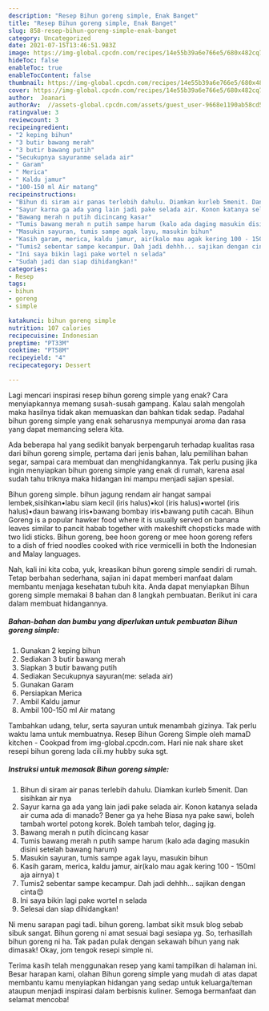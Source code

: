 ```yaml
---
description: "Resep Bihun goreng simple, Enak Banget"
title: "Resep Bihun goreng simple, Enak Banget"
slug: 858-resep-bihun-goreng-simple-enak-banget
category: Uncategorized
date: 2021-07-15T13:46:51.983Z
image: https://img-global.cpcdn.com/recipes/14e55b39a6e766e5/680x482cq70/bihun-goreng-simple-foto-resep-utama.jpg
hideToc: false
enableToc: true
enableTocContent: false
thumbnail: https://img-global.cpcdn.com/recipes/14e55b39a6e766e5/680x482cq70/bihun-goreng-simple-foto-resep-utama.jpg
cover: https://img-global.cpcdn.com/recipes/14e55b39a6e766e5/680x482cq70/bihun-goreng-simple-foto-resep-utama.jpg
author:  Joanari
authorAv:  //assets-global.cpcdn.com/assets/guest_user-9668e1190ab58cd58d666d5934e79c79da2e02f4421a6ed9abc4b163da97d6e7.png
ratingvalue: 3
reviewcount: 3
recipeingredient:
- "2 keping bihun"
- "3 butir bawang merah"
- "3 butir bawang putih"
- "Secukupnya sayuranme selada air"
- " Garam"
- " Merica"
- " Kaldu jamur"
- "100-150 ml Air matang"
recipeinstructions:
- "Bihun di siram air panas terlebih dahulu. Diamkan kurleb 5menit. Dan sisihkan air nya"
- "Sayur karna ga ada yang lain jadi pake selada air. Konon katanya selada air cuma ada di manado? Bener ga ya hehe Biasa nya pake sawi, boleh tambah wortel potong korek. Boleh tambah telor, daging jg."
- "Bawang merah n putih dicincang kasar"
- "Tumis bawang merah n putih sampe harum (kalo ada daging masukin disini setelah bawang harum)"
- "Masukin sayuran, tumis sampe agak layu, masukin bihun"
- "Kasih garam, merica, kaldu jamur, air(kalo mau agak kering 100 - 150ml aja airnya) t"
- "Tumis2 sebentar sampe kecampur. Dah jadi dehhh... sajikan dengan cinta😍"
- "Ini saya bikin lagi pake wortel n selada"
- "Sudah jadi dan siap dihidangkan!"
categories:
- Resep
tags:
- bihun
- goreng
- simple

katakunci: bihun goreng simple 
nutrition: 107 calories
recipecuisine: Indonesian
preptime: "PT33M"
cooktime: "PT58M"
recipeyield: "4"
recipecategory: Dessert

---
```



Lagi mencari inspirasi resep bihun goreng simple yang enak? Cara menyiapkannya memang susah-susah gampang. Kalau salah mengolah maka hasilnya tidak akan memuaskan dan bahkan tidak sedap. Padahal bihun goreng simple yang enak seharusnya mempunyai aroma dan rasa yang dapat memancing selera kita.


Ada beberapa hal yang sedikit banyak berpengaruh terhadap kualitas rasa dari bihun goreng simple, pertama dari jenis bahan, lalu pemilihan bahan segar, sampai cara membuat dan menghidangkannya. Tak perlu pusing jika ingin menyiapkan bihun goreng simple yang enak di rumah, karena asal sudah tahu triknya maka hidangan ini mampu menjadi sajian spesial.

Bihun goreng simple. bihun jagung rendam air hangat sampai lembek,sisihkan•labu siam kecil (iris halus)•kol (iris halus)•wortel (iris halus)•daun bawang iris•bawang bombay iris•bawang putih cacah. Bihun Goreng is a popular hawker food where it is usually served on banana leaves similar to pancit habab together with makeshift chopsticks made with two lidi sticks. Bihun goreng, bee hoon goreng or mee hoon goreng refers to a dish of fried noodles cooked with rice vermicelli in both the Indonesian and Malay languages.


Nah, kali ini kita coba, yuk, kreasikan bihun goreng simple sendiri di rumah. Tetap berbahan sederhana, sajian ini dapat memberi manfaat dalam membantu menjaga kesehatan tubuh kita. Anda dapat menyiapkan Bihun goreng simple memakai 8 bahan dan 8 langkah pembuatan. Berikut ini cara dalam membuat hidangannya.

<!--inarticleads1-->

##### Bahan-bahan dan bumbu yang diperlukan untuk pembuatan Bihun goreng simple:

1. Gunakan 2 keping bihun
1. Sediakan 3 butir bawang merah
1. Siapkan 3 butir bawang putih
1. Sediakan Secukupnya sayuran(me: selada air)
1. Gunakan  Garam
1. Persiapkan  Merica
1. Ambil  Kaldu jamur
1. Ambil 100-150 ml Air matang


Tambahkan udang, telur, serta sayuran untuk menambah gizinya. Tak perlu waktu lama untuk membuatnya. Resep Bihun Goreng Simple oleh mamaD kitchen - Cookpad from img-global.cpcdn.com. Hari nie nak share sket resepi bihun goreng lada cili.my hubby suka sgt. 

<!--inarticleads2-->

##### Instruksi untuk memasak Bihun goreng simple:

1. Bihun di siram air panas terlebih dahulu. Diamkan kurleb 5menit. Dan sisihkan air nya
1. Sayur karna ga ada yang lain jadi pake selada air. Konon katanya selada air cuma ada di manado? Bener ga ya hehe Biasa nya pake sawi, boleh tambah wortel potong korek. Boleh tambah telor, daging jg.
1. Bawang merah n putih dicincang kasar
1. Tumis bawang merah n putih sampe harum (kalo ada daging masukin disini setelah bawang harum)
1. Masukin sayuran, tumis sampe agak layu, masukin bihun
1. Kasih garam, merica, kaldu jamur, air(kalo mau agak kering 100 - 150ml aja airnya) t
1. Tumis2 sebentar sampe kecampur. Dah jadi dehhh... sajikan dengan cinta😍
1. Ini saya bikin lagi pake wortel n selada
1. Selesai dan siap dihidangkan!

Ni menu sarapan pagi tadi. bihun goreng. lambat sikit msuk blog sebab sibuk sangat. Bihun goreng ni amat sesuai bagi sesiapa yg. So, terhasillah bihun goreng ni ha. Tak padan pulak dengan sekawah bihun yang nak dimasak! Okay, jom tengok resepi simple ni. 

Terima kasih telah menggunakan resep yang kami tampilkan di halaman ini. Besar harapan kami, olahan Bihun goreng simple yang mudah di atas dapat membantu kamu menyiapkan hidangan yang sedap untuk keluarga/teman ataupun menjadi inspirasi dalam berbisnis kuliner. Semoga bermanfaat dan selamat mencoba!
